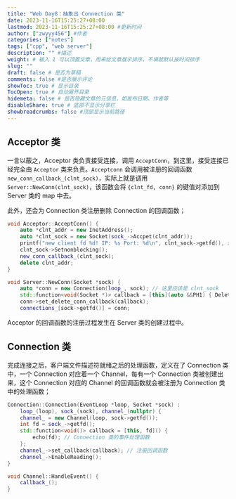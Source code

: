 ```yaml
---
title: "Web Day8：抽象出 Connection 类"
date: 2023-11-16T15:25:27+08:00
lastmod: 2023-11-16T15:25:27+08:00 #更新时间
author: ["zwyyy456"] #作者
categories: ["notes"]
tags: ["cpp", "web server"]
description: "" #描述
weight: # 输入 1 可以顶置文章，用来给文章展示排序，不填就默认按时间排序
slug: ""
draft: false # 是否为草稿
comments: false #是否展示评论
showToc: true # 显示目录
TocOpen: true # 自动展开目录
hidemeta: false # 是否隐藏文章的元信息，如发布日期、作者等
disableShare: true # 底部不显示分享栏
showbreadcrumbs: false #顶部显示当前路径
---
```

## Acceptor 类

一言以蔽之，Acceptor 类负责接受连接，调用 `AcceptConn`，到这里，接受连接已经完全由 `Acceptor` 类来负责。`Acceptconn` 会调用被注册的回调函数 `new_conn_callback_(clnt_sock)`，实际上就是调用 `Server::NewConn(clnt_sock)`，该函数会将 `{clnt_fd, conn}` 的键值对添加到 Server 类的 map 中去。

此外，还会为 Connection 类注册删除 Connection 的回调函数；

```cpp
void Acceptor::AcceptConn() {
    auto *clnt_addr = new InetAddress();
    auto *clnt_sock = new Socket(sock_->Accpet(clnt_addr));
    printf("new client fd %d! IP: %s Port: %d\n", clnt_sock->getfd(), inet_ntoa(clnt_addr->get_addr().sin_addr), ntohs(clnt_addr->get_addr().sin_port));
    clnt_sock->Setnonblocking();
    new_conn_callback_(clnt_sock);
    delete clnt_addr;
}

void Server::NewConn(Socket *sock) {
    auto *conn = new Connection(loop_, sock); // 这里应该是 clnt_sock
    std::function<void(Socket *)> callback = [this](auto &&PH1) { DeleteConn(std::forward<decltype(PH1)>(PH1)); };
    conn->set_delete_conn_callback(callback);
    connections_[sock->getfd()] = conn;

```

Acceptor 的回调函数的注册过程发生在 Server 类的创建过程中。

## Connection 类

完成连接之后，客户端文件描述符就绪之后的处理函数，定义在了 Connection 类中，一个 Connection 对应着一个 Channel，每有一个 Connection 类被创建出来，这个 Connection 对应的 Channel 的回调函数就会被注册为 Connection 类中的处理函数；

```cpp
Connection::Connection(EventLoop *loop, Socket *sock) :
    loop_(loop), sock_(sock), channel_(nullptr) {
    channel_ = new Channel(loop, sock->getfd());
    int fd = sock_->getfd();
    std::function<void()> callback = [this, fd]() {
        echo(fd); // Connection 类的事件处理函数
    };
    channel_->set_callback(callback); // 注册回调函数
    channel_->EnableReading();
}

void Channel::HandleEvent() {
    callback_();
}
```


